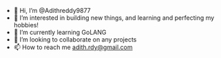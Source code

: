- 👋 Hi, I’m @Adithreddy9877
- 👀 I’m interested in building new things, and learning and perfecting my hobbies!
- 🌱 I’m currently learning GoLANG
- 💞️ I’m looking to collaborate on any projects
- 📫 How to reach me adith.rdy@gmail.com


<!---
Adithreddy9877/Adithreddy9877 is a ✨ special ✨ repository because its `README.md` (this file) appears on your GitHub profile.
You can click the Preview link to take a look at your changes.
--->
